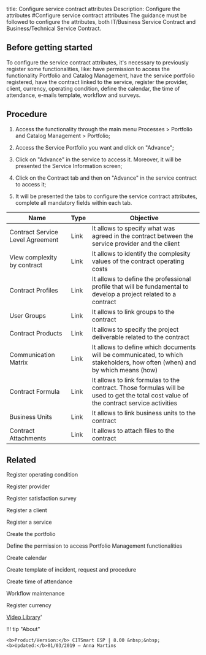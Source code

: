 title: Configure service contract attributes
Description: Configure the attributes
#Configure service contract attributes
The guidance must be followed to configure the attributes, both IT/Business Service Contract and Business/Technical Service Contract.

Before getting started
--------------------------

To configure the service contract attributes, it's necessary to previously
register some functionalities, like: have permission to access the functionality
Portfolio and Catalog Management, have the service portfolio registered, have
the contract linked to the service, register the provider, client, currency,
operating condition, define the calendar, the time of attendance, e-mails
template, workflow and surveys.

Procedure
-------------

1.  Access the functionality through the main menu Processes \> Portfolio and
    Catalog Management \> Portfolio;

2.  Access the Service Portfolio you want and click on "Advance";

3.  Click on "Advance" in the service to access it. Moreover, it will be
    presented the Service Information screen;

4.  Click on the Contract tab and then on "Advance" in the service contract to
    access it;

5.  It will be presented the tabs to configure the service contract attributes,
    complete all mandatory fields within each tab.

| Name                             | Type | Objective                                                                                                                              |
|----------------------------------|------|----------------------------------------------------------------------------------------------------------------------------------------|
| Contract Service Level Agreement | Link | It allows to specify what was agreed in the contract between the service provider and the client                                       |
| View complexity by contract      | Link | It allows to identify the complesity values of the contract operating costs                                                            |
| Contract Profiles                | Link | It allows to define the professional profile that will be fundamental to develop a project related to a contract                       |
| User Groups                      | Link | It allows to link groups to the contract                                                                                               |
| Contract Products                | Link | It allows to specify the project deliverable related to the contract                                                                   |
| Communication Matrix             | Link | It allows to define which documents will be communicated, to which stakeholders, how often (when) and by which means (how)             |
| Contract Formula                 | Link | It allows to link formulas to the contract. Those formulas will be used to get the total cost value of the contract service activities |
| Business Units                   | Link | It allows to link business units to the contract                                                                                       |
| Contract Attachments             | Link | It allows to attach files to the contract                                                                                              |


## Related

Register operating condition

Register provider

Register satisfaction survey

Register a client

Register a service

Create the portfolio

Define the permission to access Portfolio Management functionalities

Create calendar

Create template of incident, request and procedure

Create time of attendance

Workflow maintenance

Register currency


<i class='fa fa-youtube-play  fa-2x' style='color:#97ce17;vertical-align: middle;'> </i> [Video Library](https://www.youtube.com/playlist?list=PLB5qK2uzf2RPsG8HdkE7qEHB39yEI_T8y)'

!!! tip "About"

    <b>Product/Version:</b> CITSmart ESP | 8.00 &nbsp;&nbsp;
    <b>Updated:</b>01/03/2019 – Anna Martins
